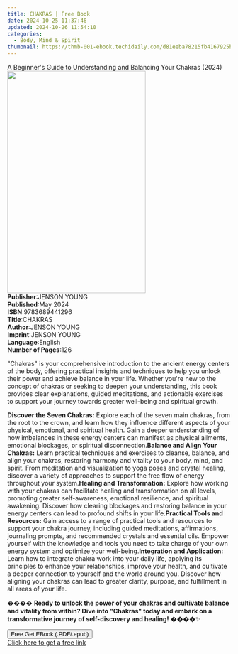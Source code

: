 ```yaml
---
title: CHAKRAS | Free Book
date: 2024-10-25 11:37:46
updated: 2024-10-26 11:54:10
categories:
  - Body, Mind & Spirit
thumbnail: https://thmb-001-ebook.techidaily.com/d81eeba78215fb4167925b08f8d62a5198280f7d2ee531e66aebdfc09d96e5a3.jpg
---
```

<main id="book-container">
  <div class="flex flex-col">
    <div class="book-brief flex-1 py-6 px-4 sm:p-6 md:py-10 md:px-8">
      <!-- brief-->
      <div class="book-brief-main">
        A Beginner's Guide to Understanding and Balancing Your Chakras (2024)
      </div>
    </div>
    <div
      class="book-meta-info flex-1 grid gap-4 col-start-1 col-end-3 row-start-1 sm:mb-6 sm:grid-cols-4 lg:gap-6 lg:col-start-2 lg:row-end-6 lg:row-span-6 lg:mb-0"
    >
      <div
        class="book-meta-info-left place-content-center mt-4 p-4 text-sm leading-6 col-start-2 col-span-2 dark:text-slate-400"
      >
        <img
          class="w-full h-500 object-cover rounded-lg sm:h-255 sm:col-span-2 lg:col-span-full"
          src="https://img-001-ebook.techidaily.com/0a93498480e70411b8ca4b91edf01179a48cda61f619c2a98373c472c51ee6b1.jpg"
          alt=""
          width="312"
          height="500"
        />
      </div>
      <div
        class="book-meta-info-right mt-2 col-start-1 row-start-2 col-span-3 self-center"
      >
        <!-- meta data  -->
        <div class="flex flex-col px-4 md:px-8">
          <div class="flex-1">
            <strong>Publisher</strong>:<span class="px-2">JENSON YOUNG</span>
          </div>
          <div class="flex-1">
            <strong>Published</strong>:<span class="px-2">May 2024</span>
          </div>
          <div class="flex-1">
            <strong>ISBN</strong>:<span class="px-2">9783689441296</span>
          </div>
          <div class="flex-1">
            <strong>Title</strong>:<span class="px-2">CHAKRAS</span>
          </div>
          <div class="flex-1">
            <strong>Author</strong>:<span class="px-2">JENSON YOUNG</span>
          </div>
          <div class="flex-1">
            <strong>Imprint</strong>:<span class="px-2">JENSON YOUNG</span>
          </div>
          <div class="flex-1">
            <strong>Language</strong>:<span class="px-2">English</span>
          </div>
          <div class="flex-1">
            <strong>Number of Pages</strong>:<span class="px-2">126</span>
          </div>
        </div>
      </div>
    </div>
    <div class="book-description flex-1 py-6 px-4 sm:p-6 md:py-10 md:px-8">
      <div class="book-description-main">
        <div accordion-content="" id="description">
          <p>
            "Chakras" is your comprehensive introduction to the ancient energy
            centers of the body, offering practical insights and techniques to
            help you unlock their power and achieve balance in your life.
            Whether you're new to the concept of chakras or seeking to deepen
            your understanding, this book provides clear explanations, guided
            meditations, and actionable exercises to support your journey
            towards greater well-being and spiritual growth.
          </p>
          <span contenteditable="false" class="ql-ui"></span
          ><strong>Discover the Seven Chakras:</strong> Explore each of the
          seven main chakras, from the root to the crown, and learn how they
          influence different aspects of your physical, emotional, and spiritual
          health. Gain a deeper understanding of how imbalances in these energy
          centers can manifest as physical ailments, emotional blockages, or
          spiritual disconnection.<span
            contenteditable="false"
            class="ql-ui"
          ></span
          ><strong>Balance and Align Your Chakras:</strong> Learn practical
          techniques and exercises to cleanse, balance, and align your chakras,
          restoring harmony and vitality to your body, mind, and spirit. From
          meditation and visualization to yoga poses and crystal healing,
          discover a variety of approaches to support the free flow of energy
          throughout your system.<span
            contenteditable="false"
            class="ql-ui"
          ></span
          ><strong>Healing and Transformation:</strong> Explore how working with
          your chakras can facilitate healing and transformation on all levels,
          promoting greater self-awareness, emotional resilience, and spiritual
          awakening. Discover how clearing blockages and restoring balance in
          your energy centers can lead to profound shifts in your life.<span
            contenteditable="false"
            class="ql-ui"
          ></span
          ><strong>Practical Tools and Resources:</strong> Gain access to a
          range of practical tools and resources to support your chakra journey,
          including guided meditations, affirmations, journaling prompts, and
          recommended crystals and essential oils. Empower yourself with the
          knowledge and tools you need to take charge of your own energy system
          and optimize your well-being.<span
            contenteditable="false"
            class="ql-ui"
          ></span
          ><strong>Integration and Application:</strong> Learn how to integrate
          chakra work into your daily life, applying its principles to enhance
          your relationships, improve your health, and cultivate a deeper
          connection to yourself and the world around you. Discover how aligning
          your chakras can lead to greater clarity, purpose, and fulfillment in
          all areas of your life.
          <p>
            ����
            <strong
              >Ready to unlock the power of your chakras and cultivate balance
              and vitality from within? Dive into "Chakras" today and embark on
              a transformative journey of self-discovery and healing!</strong
            >
            ����✨
          </p>
        </div>
        <div class="accordion-fader"></div>
      </div>
    </div>
    <div class="book-excerpts flex-1 py-6 px-4 sm:p-6 md:py-10 md:px-8"></div>
    <div
      class="book-about-author flex-1 py-6 px-4 sm:p-6 md:py-10 md:px-8"
    ></div>
    <div class="book-free-get flex-1 py-6 px-4 sm:p-6 md:py-10 md:px-8">
      <button
        id="btn-free-get"
        class="bg-blue-500 hover:bg-blue-700 text-white font-bold py-2 px-4 rounded"
      >
        Free Get EBook (.PDF/.epub)
      </button>
      <div id="countdown-display" class="px-2 text-lg mt-2"></div>
      <a
        id="free-link"
        class="hidden bg-blue-500 hover:bg-blue-700 text-white font-bold py-2 px-4 rounded"
        href="https://www.ebooks.com/en-us/book/211355197/chakras/jenson-young/"
        target="_blank"
        >Click here to get a free link</a
      >
    </div>
    <script>
      let countdownTime = 0;
      let countdownInterval = null;
      document
        .getElementById('btn-free-get')
        .addEventListener('click', startCountdown);
      function startCountdown() {
        countdownTime = new Date().getTime() + 60000 * 3;
        countdownInterval = setInterval(updateCountdown, 1000);
        document.getElementById('btn-free-get').disabled = true;
        document
          .getElementById('btn-free-get')
          .classList.add('bg-gray-500', 'cursor-not-allowed');
      }
      function updateCountdown() {
        let currentTime = new Date().getTime();
        let timeLeft = countdownTime - currentTime;
        let secondsLeft = Math.floor(timeLeft / 1000);
        document.getElementById('countdown-display').innerHTML =
          `Remaining time: ${secondsLeft} seconds.`;
        if (secondsLeft <= 0) {
          clearInterval(countdownInterval);
          document.getElementById('btn-free-get').classList.add('hidden');
          document.getElementById('free-link').classList.remove('hidden');
          document.getElementById('countdown-display').innerHTML = '';
        }
      }
    </script>
  </div>
</main>
